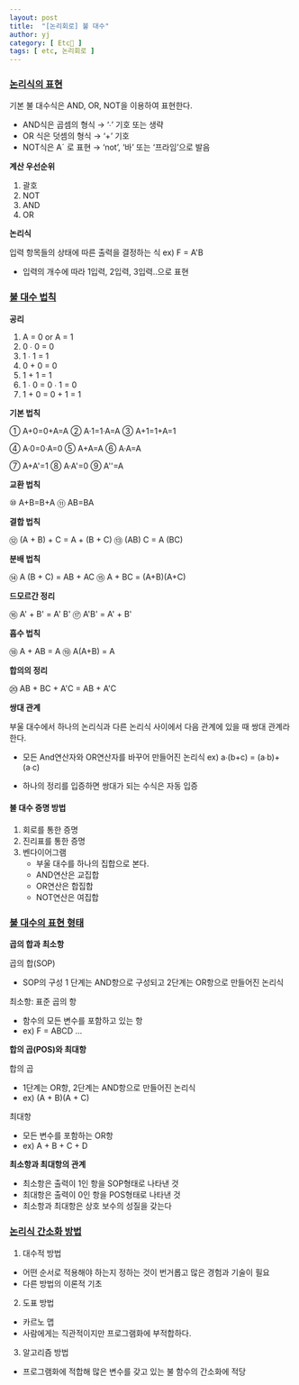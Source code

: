 ```yaml
---
layout: post
title:  "[논리회로] 불 대수"
author: yj
category: [ Etc💬 ]
tags: [ etc, 논리회로 ]
---
```


### <a href="#">논리식의 표현</a>

기본 불 대수식은 AND, OR, NOT을 이용하여 표현한다.
- AND식은 곱셈의 형식 → ‘∙’ 기호 또는 생략 
- OR 식은 덧셈의 형식 → ‘+’ 기호
- NOT식은 Aˊ 로 표현 → ‘not’, ‘바’ 또는 ‘프라임’으로 발음

**계산 우선순위**

1. 괄호
2. NOT
3. AND
4. OR

**논리식**

입력 항목들의 상태에 따른 출력을 결정하는 식
ex) F = A'B

- 입력의 개수에 따라 1입력, 2입력, 3입력..으로 표현

### <a href="#">불 대수 법칙</a>

**공리**

1. A = 0 or A = 1
2. 0 ∙ 0 = 0
3. 1 ∙ 1 = 1
4. 0 + 0 = 0
5. 1 + 1 = 1
6. 1 ∙ 0 = 0 ∙ 1 = 0 
7. 1 + 0 = 0 + 1 = 1

**기본 법칙**

① A+0=0+A=A ② A·1=1·A=A ③ A+1=1+A=1

④ A·0=0·A=0 ⑤ A+A=A ⑥ A·A=A

⑦ A+A'=1 ⑧ A·A'=0 ⑨ A''=A

**교환 법칙**

⑩ A+B=B+A ⑪ AB=BA

**결합 법칙**

⑫ (A + B) + C = A + (B + C) ⑬ (AB) C = A (BC)

**분배 법칙**

⑭ A (B + C) = AB + AC ⑮ A + BC = (A+B)(A+C)

**드모르간 정리**

⑯ A' + B' = A' B' ⑰ A'B' = A' + B'

**흡수 법칙**

⑱ A + AB = A ⑲ A(A+B) = A

**합의의 정리**

⑳ AB + BC + A'C = AB + A'C

**쌍대 관계**

부울 대수에서 하나의 논리식과 다른 논리식 사이에서 다음 관계에 있을 때 쌍대 관계라 한다.
- 모든 And연산자와 OR연산자를 바꾸어 만들어진 논리식
    ex) a∙(b+c) = (a∙b)+(a∙c)

- 하나의 정리를 입증하면 쌍대가 되는 수식은 자동 입증

#### 불 대수 증명 방법

1. 회로를 통한 증명
2. 진리표를 통한 증명
3. 벤다이어그램
    - 부울 대수를 하나의 집합으로 본다.
    - AND연산은 교집합
    - OR연산은 합집합
    - NOT연산은 여집합

### <a href="#">불 대수의 표현 형태</a>

**곱의 합과 최소항**

곱의 합(SOP)
- SOP의 구성 1 단계는 AND항으로 구성되고 2단계는 OR항으로 만들어진 논리식

최소항: 표준 곱의 항
- 함수의 모든 변수를 포함하고 있는 항
- ex) F = ABCD ...

**합의 곱(POS)와 최대항**

합의 곱
- 1단계는 OR항, 2단계는 AND항으로 만들어진 논리식
- ex) (A + B)(A + C)

최대항
- 모든 변수를 포함하는 OR항
- ex) A + B + C + D

**최소항과 최대항의 관계**

- 최소항은 출력이 1인 항을 SOP형태로 나타낸 것
- 최대항은 출력이 0인 항을 POS형태로 나타낸 것
- 최소항과 최대항은 상호 보수의 성질을 갖는다

### <a href="#">논리식 간소화 방법</a>

1. 대수적 방법
- 어떤 순서로 적용해야 하는지 정하는 것이 번거롭고 많은 경험과 기술이 필요
- 다른 방법의 이론적 기초

2. 도표 방법
- 카르노 맵
- 사람에게는 직관적이지만 프로그램화에 부적합하다.

3. 알고리즘 방법
- 프로그램화에 적합해 많은 변수를 갖고 있는 불 함수의 간소화에 적당

